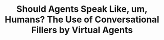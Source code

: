 ---
name: "Should Agents Speak Like Um Humans"
title: "Should Agents Speak Like, um, Humans? The Use of Conversational Fillers by Virtual Agents"
project: null
event: "Proceedings of Intelligent Virtual Agents, Amsterdam."
authors:
- name: "Pfeifer, L."
- name: "Bickmore, T."
year: 2009
resources:
- name: "IVA09 disfluency"
  src: "IVA09.disfluency.pdf"
external_url: null
draft: false 
headless: true
headless: true
---
